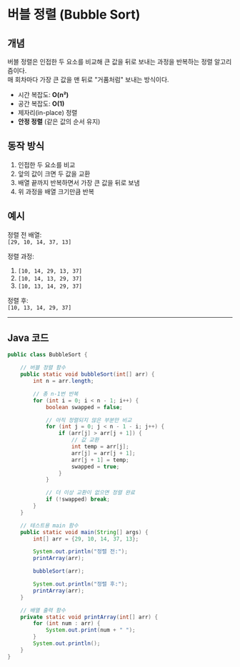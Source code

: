 # 버블 정렬 (Bubble Sort)

## 개념

버블 정렬은 인접한 두 요소를 비교해 큰 값을 뒤로 보내는 과정을 반복하는 정렬 알고리즘이다.  
매 회차마다 가장 큰 값을 맨 뒤로 "거품처럼" 보내는 방식이다.

- 시간 복잡도: **O(n²)**
- 공간 복잡도: **O(1)**
- 제자리(in-place) 정렬
- **안정 정렬** (같은 값의 순서 유지)

## 동작 방식

1. 인접한 두 요소를 비교
2. 앞의 값이 크면 두 값을 교환
3. 배열 끝까지 반복하면서 가장 큰 값을 뒤로 보냄
4. 위 과정을 배열 크기만큼 반복

## 예시

정렬 전 배열:  
`[29, 10, 14, 37, 13]`

정렬 과정:  
1. `[10, 14, 29, 13, 37]`  
2. `[10, 14, 13, 29, 37]`  
3. `[10, 13, 14, 29, 37]`

정렬 후:  
`[10, 13, 14, 29, 37]`

---

## Java 코드

```java
public class BubbleSort {

    // 버블 정렬 함수
    public static void bubbleSort(int[] arr) {
        int n = arr.length;

        // 총 n-1번 반복
        for (int i = 0; i < n - 1; i++) {
            boolean swapped = false;

            // 아직 정렬되지 않은 부분만 비교
            for (int j = 0; j < n - 1 - i; j++) {
                if (arr[j] > arr[j + 1]) {
                    // 값 교환
                    int temp = arr[j];
                    arr[j] = arr[j + 1];
                    arr[j + 1] = temp;
                    swapped = true;
                }
            }

            // 더 이상 교환이 없으면 정렬 완료
            if (!swapped) break;
        }
    }

    // 테스트용 main 함수
    public static void main(String[] args) {
        int[] arr = {29, 10, 14, 37, 13};

        System.out.println("정렬 전:");
        printArray(arr);

        bubbleSort(arr);

        System.out.println("정렬 후:");
        printArray(arr);
    }

    // 배열 출력 함수
    private static void printArray(int[] arr) {
        for (int num : arr) {
            System.out.print(num + " ");
        }
        System.out.println();
    }
}
```